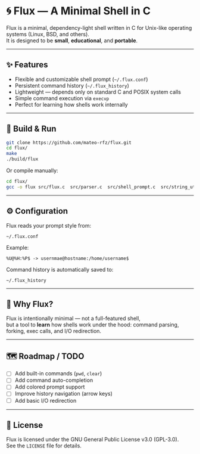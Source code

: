 # 🌀 Flux — A Minimal Shell in C

Flux is a minimal, dependency-light shell written in C for Unix-like operating systems (Linux, BSD, and others).  
It is designed to be **small**, **educational**, and **portable**.

---

## ✨ Features
- Flexible and customizable shell prompt (`~/.flux.conf`)
- Persistent command history (`~/.flux_history`)
- Lightweight — depends only on standard C and POSIX system calls
- Simple command execution via `execvp`
- Perfect for learning how shells work internally

---

## 🧩 Build & Run

```bash
git clone https://github.com/mateo-rfz/flux.git
cd flux/
make
./build/flux
```

Or compile manually:
```bash
cd flux/
gcc -o flux src/flux.c  src/parser.c  src/shell_prompt.c  src/string_utils.c  src/utilities.c
```

---

## ⚙️ Configuration
Flux reads your prompt style from:
```
~/.flux.conf
```

Example:
```
%U@%H:%P$ -> usernmae@hostname:/home/username$  
```

Command history is automatically saved to:
```
~/.flux_history
```

---

## 🧠 Why Flux?
Flux is intentionally minimal — not a full-featured shell,  
but a tool to **learn** how shells work under the hood: command parsing, forking, exec calls, and I/O redirection.

---

## 🗺️ Roadmap / TODO
- [ ] Add built-in commands (`pwd`, `clear`)
- [ ] Add command auto-completion
- [ ] Add colored prompt support
- [ ] Improve history navigation (arrow keys)
- [ ] Add basic I/O redirection

---

## 📜 License
Flux is licensed under the GNU General Public License v3.0 (GPL-3.0).  
See the `LICENSE` file for details.

